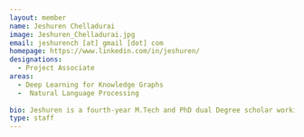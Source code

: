 ```yaml
---
layout: member
name: Jeshuren Chelladurai
image: Jeshuren_Chelladurai.jpg
email: jeshurench [at] gmail [dot] com
homepage: https://www.linkedin.com/in/jeshuren/
designations: 
  - Project Associate 
areas:
  - Deep Learning for Knowledge Graphs 
  -  Natural Language Processing
  
bio: Jeshuren is a fourth-year M.Tech and PhD dual Degree scholar working along with Prof.Ravindran. He is working on creating a Knowledge     graph for medical domain and use it in the process of clinical documentation improvement in the healthcare industry.He likes to read quora answers and play chess in the free time.
type: staff
---
```

